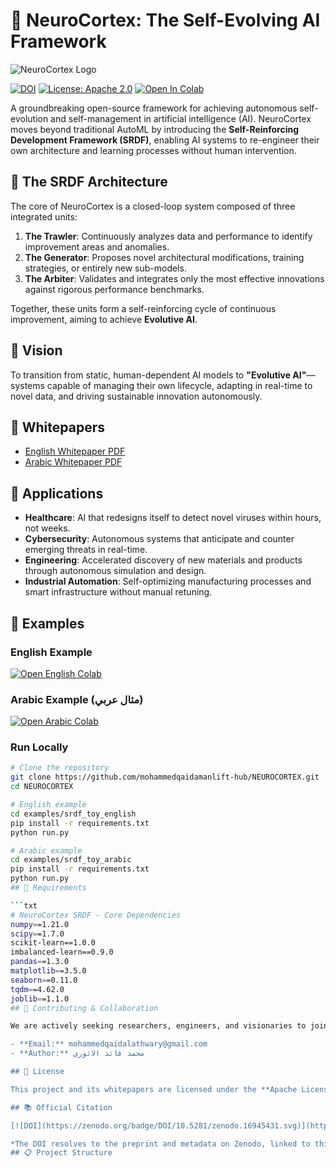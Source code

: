  # 🧠 NeuroCortex: The Self-Evolving AI Framework

![NeuroCortex Logo](https://raw.githubusercontent.com/mohammedqaidamanlift-hub/NEUROCORTEX/main/assets/neurocortex_logo.png)

[![DOI](https://zenodo.org/badge/DOI/10.5281/zenodo.16945431.svg)](https://doi.org/10.5281/zenodo.16945431)
[![License: Apache 2.0](https://img.shields.io/badge/License-Apache_2.0-blue.svg)](https://opensource.org/licenses/Apache-2.0)
[![Open In Colab](https://colab.research.google.com/assets/colab-badge.svg)](https://colab.research.google.com/github/mohammedqaidamanlift-hub/NEUROCORTEX/blob/main/notebooks/srdf_toy_colab.ipynb)

A groundbreaking open-source framework for achieving autonomous self-evolution and self-management in artificial intelligence (AI). NeuroCortex moves beyond traditional AutoML by introducing the **Self-Reinforcing Development Framework (SRDF)**, enabling AI systems to re-engineer their own architecture and learning processes without human intervention.

## 🧠 The SRDF Architecture

The core of NeuroCortex is a closed-loop system composed of three integrated units:

1.  **The Trawler**: Continuously analyzes data and performance to identify improvement areas and anomalies.  
2.  **The Generator**: Proposes novel architectural modifications, training strategies, or entirely new sub-models.  
3.  **The Arbiter**: Validates and integrates only the most effective innovations against rigorous performance benchmarks.  

Together, these units form a self-reinforcing cycle of continuous improvement, aiming to achieve **Evolutive AI**.

## 🚀 Vision

To transition from static, human-dependent AI models to **"Evolutive AI"**—systems capable of managing their own lifecycle, adapting in real-time to novel data, and driving sustainable innovation autonomously.

## 📄 Whitepapers

- [English Whitepaper PDF](https://github.com/mohammedqaidamanlift-hub/NEUROCORTEX/blob/main/Self_Evolving_AI_Whitepaper_EN_Final.pdf)  
- [Arabic Whitepaper PDF](https://github.com/mohammedqaidamanlift-hub/NEUROCORTEX/blob/main/%20Self_Evolving_AI_Whitepaper_AR_Final.pdf)  

## 🔮 Applications

*   **Healthcare**: AI that redesigns itself to detect novel viruses within hours, not weeks.  
*   **Cybersecurity**: Autonomous systems that anticipate and counter emerging threats in real-time.  
*   **Engineering**: Accelerated discovery of new materials and products through autonomous simulation and design.  
*   **Industrial Automation**: Self-optimizing manufacturing processes and smart infrastructure without manual retuning.  

## 🧪 Examples

### English Example
[![Open English Colab](https://colab.research.google.com/assets/colab-badge.svg)](https://colab.research.google.com/github/mohammedqaidamanlift-hub/NEUROCORTEX/blob/main/notebooks/srdf_toy_colab.ipynb)

### Arabic Example (مثال عربي)
[![Open Arabic Colab](https://colab.research.google.com/assets/colab-badge.svg)](https://colab.research.google.com/github/mohammedqaidamanlift-hub/NEUROCORTEX/blob/main/notebooks/srdf_toy_arabic.ipynb)

### Run Locally
```bash
# Clone the repository
git clone https://github.com/mohammedqaidamanlift-hub/NEUROCORTEX.git
cd NEUROCORTEX

# English example
cd examples/srdf_toy_english
pip install -r requirements.txt
python run.py

# Arabic example
cd examples/srdf_toy_arabic
pip install -r requirements.txt
python run.py
## 🧪 Requirements

```txt
# NeuroCortex SRDF - Core Dependencies
numpy==1.21.0
scipy==1.7.0
scikit-learn==1.0.0
imbalanced-learn==0.9.0
pandas==1.3.0
matplotlib==3.5.0
seaborn==0.11.0
tqdm==4.62.0
joblib==1.1.0
## 🤝 Contributing & Collaboration

We are actively seeking researchers, engineers, and visionaries to join this initiative. This is not just an incremental improvement; it's a foundational shift towards true AI autonomy.

- **Email:** mohammedqaidalathwary@gmail.com
- **Author:** محمد قائد الاثوري

## 📜 License

This project and its whitepapers are licensed under the **Apache License 2.0** - see the [LICENSE](LICENSE) file for details.

## 📚 Official Citation

[![DOI](https://zenodo.org/badge/DOI/10.5281/zenodo.16945431.svg)](https://doi.org/10.5281/zenodo.16945431)  

*The DOI resolves to the preprint and metadata on Zenodo, linked to this specific release (v1.0.0) of the repository.*
## 📋 Project Structure
